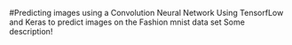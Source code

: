 #Predicting images using a Convolution Neural Network
Using TensorfLow and Keras to predict images on the Fashion mnist data set
Some description!
